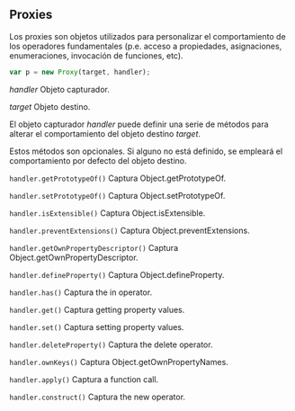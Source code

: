 ## Proxies

Los proxies son objetos utilizados para personalizar el comportamiento de los operadores fundamentales (p.e. acceso a propiedades, asignaciones, enumeraciones, invocación de funciones, etc).

```javascript
var p = new Proxy(target, handler);
```

*handler*
  Objeto capturador.

*target*
  Objeto destino.

El objeto capturador *handler* puede definir una serie de métodos para alterar el comportamiento del objeto destino *target*.

Estos métodos son opcionales. Si alguno no está definido, se empleará el comportamiento por defecto del objeto destino.

`handler.getPrototypeOf()`
  Captura Object.getPrototypeOf.

`handler.setPrototypeOf()`
  Captura Object.setPrototypeOf.

`handler.isExtensible()`
  Captura Object.isExtensible.

`handler.preventExtensions()`
  Captura Object.preventExtensions.

`handler.getOwnPropertyDescriptor()`
  Captura Object.getOwnPropertyDescriptor.

`handler.defineProperty()`
  Captura Object.defineProperty.

`handler.has()`
  Captura the in operator.

`handler.get()`
  Captura getting property values.

`handler.set()`
  Captura setting property values.

`handler.deleteProperty()`
  Captura the delete operator.

`handler.ownKeys()`
  Captura Object.getOwnPropertyNames.

`handler.apply()`
  Captura a function call.

`handler.construct()`
  Captura the new operator.

